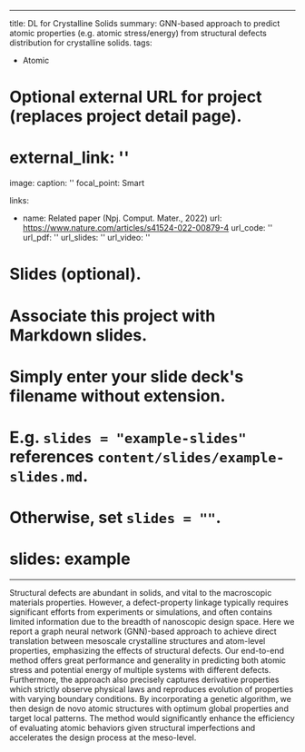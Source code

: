 
---
title: DL for Crystalline Solids 
summary: GNN-based approach to predict atomic properties (e.g. atomic stress/energy) from structural defects distribution for crystalline solids. 
tags:
  - Atomic


# Optional external URL for project (replaces project detail page).
# external_link: ''

image:
  caption: ''
  focal_point: Smart

links:
  - name: Related paper (Npj. Comput. Mater., 2022)
    url: https://www.nature.com/articles/s41524-022-00879-4
url_code: ''
url_pdf: ''
url_slides: ''
url_video: ''

# Slides (optional).
#   Associate this project with Markdown slides.
#   Simply enter your slide deck's filename without extension.
#   E.g. `slides = "example-slides"` references `content/slides/example-slides.md`.
#   Otherwise, set `slides = ""`.
#   slides: example
---

Structural defects are abundant in solids, and vital to the macroscopic materials properties. However, a defect-property linkage typically requires significant efforts from experiments or simulations, and often contains limited information due to the breadth of nanoscopic design space. Here we report a graph neural network (GNN)-based approach to achieve direct translation between mesoscale crystalline structures and atom-level properties, emphasizing the effects of structural defects. Our end-to-end method offers great performance and generality in predicting both atomic stress and potential energy of multiple systems with different defects. Furthermore, the approach also precisely captures derivative properties which strictly observe physical laws and reproduces evolution of properties with varying boundary conditions. By incorporating a genetic algorithm, we then design de novo atomic structures with optimum global properties and target local patterns. The method would significantly enhance the efficiency of evaluating atomic behaviors given structural imperfections and accelerates the design process at the meso-level.
